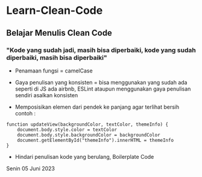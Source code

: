 # Learn-Clean-Code
## Belajar Menulis Clean Code 

### "Kode yang sudah jadi, masih bisa diperbaiki, kode yang sudah diperbaiki, masih bisa diperbaiki"

- Penamaan fungsi = camelCase

- Gaya penulisan yang konsisten = bisa menggunakan yang sudah ada 
seperti di JS ada airbnb, ESLint ataupun menggunakan gaya penulisan sendiri asalkan konsisten

- Memposisikan elemen dari pendek ke panjang agar terlihat bersih contoh :

```
function updateView(backgroundColor, textColor, themeInfo) {
    document.body.style.color = textColor                           
    document.body.style.backgroundColor = backgroundColor
    document.getElementById("themeInfo").innerHTML = themeInfo
}
```

- Hindari penulisan kode yang berulang, Boilerplate Code 

Senin 05 Juni 2023
